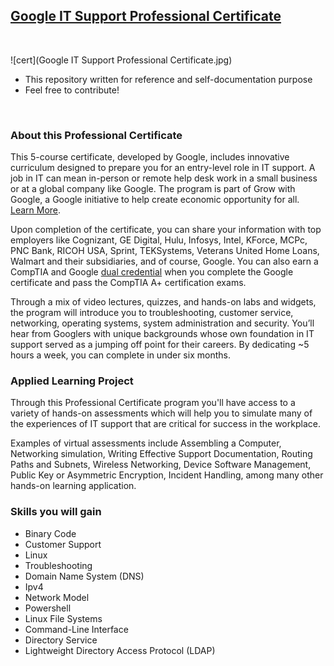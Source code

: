 ## [Google IT Support Professional Certificate](https://www.coursera.org/professional-certificates/google-it-support)

<br>

![cert](Google IT Support Professional Certificate.jpg)


* This repository written for reference and self-documentation purpose
* Feel free to contribute!


<br>

### About this Professional Certificate

This 5-course certificate, developed by Google, includes innovative curriculum designed to prepare you for an entry-level role in IT support. A job in IT can mean in-person or remote help desk work in a small business or at a global company like Google. The program is part of Grow with Google, a Google initiative to help create economic opportunity for all. [Learn More](https://www.youtube.com/watch?v=5ZjTX0GC944&t=1s).

Upon completion of the certificate, you can share your information with top employers like Cognizant, GE Digital, Hulu, Infosys, Intel, KForce, MCPc, PNC Bank, RICOH USA, Sprint, TEKSystems, Veterans United Home Loans, Walmart and their subsidiaries, and of course, Google. You can also earn a CompTIA and Google [dual credential](https://www.blog.google/outreach-initiatives/grow-with-google/-it-support-comptia/) when you complete the Google certificate and pass the CompTIA A+ certification exams.

Through a mix of video lectures, quizzes, and hands-on labs and widgets, the program will introduce you to troubleshooting, customer service, networking, operating systems, system administration and security. You’ll hear from Googlers with unique backgrounds whose own foundation in IT support served as a jumping off point for their careers. By dedicating ~5 hours a week, you can complete in under six months.

### Applied Learning Project

Through this Professional Certificate program you'll have access to a variety of hands-on assessments which will help you to simulate many of the experiences of IT support that are critical for success in the workplace.

Examples of virtual assessments include Assembling a Computer, Networking simulation, Writing Effective Support Documentation, Routing Paths and Subnets, Wireless Networking, Device Software Management, Public Key or Asymmetric Encryption, Incident Handling, among many other hands-on learning application.

### Skills you will gain

* Binary Code
* Customer Support
* Linux
* Troubleshooting
* Domain Name System (DNS)
* Ipv4
* Network Model
* Powershell
* Linux File Systems
* Command-Line Interface
* Directory Service
* Lightweight Directory Access Protocol (LDAP)
